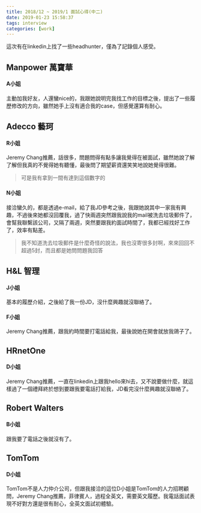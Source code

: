 ```yaml
---
title: 2018/12 ~ 2019/1 面試心得(中二)
date: 2019-01-23 15:58:37
tags: interview
categories: [work]
---
```


這次有在linkedin上找了一些headhunter，僅為了記錄個人感受。

## Manpower 萬寶華
#### A小姐
主動加我好友，人還蠻nice的，我跟她說明完我找工作的目標之後，提出了一些履歷修改的方向，雖然她手上沒有適合我的case，但感覺還算有耐心。

## Adecco 藝珂
#### R小姐
Jeremy Chang推薦，話很多，問題問得有點多讓我覺得在被面試，雖然她說了解了解但我真的不覺得她有聽懂，最後問了期望薪資還笑笑地說她覺得很難。
> 可是我有拿到一間有達到這個數字的

#### N小姐
接洽蠻久的，都是透過e-mail，給了我JD參考之後，我跟她說其中一家我有興趣，不過後來她都沒回覆我，過了快兩週突然跟我說我的mail被洗去垃圾郵件了，會幫我聯繫該公司，又隔了兩週，突然要跟我約面試時間了，我都已經找好工作了，效率有點差。
> 我不知道洗去垃圾郵件是什麼奇怪的說法，我也沒寄很多封啊，來來回回不超過5封，而且都是她問問題我回答
## H&L 智理
#### J小姐
基本的履歷介紹，之後給了我一份JD，沒什麼興趣就沒聯絡了。

#### F小姐
Jeremy Chang推薦，跟我約時間要打電話給我，最後說她在開會就放我鴿子了。
## HRnetOne
#### D小姐
Jeremy Chang推薦，一直在linkedin上跟我hello來hi去，又不說要做什麼，就這樣過了一個禮拜終於想到要跟我要電話打給我，JD看完沒什麼興趣就沒聯絡了。
## Robert Walters
#### B小姐
跟我要了電話之後就沒有了。

## TomTom
#### D小姐
TomTom不是人力仲介公司，但跟我接洽的這位D小姐是TomTom的人力招聘顧問，Jeremy Chang推薦，菲律賓人，過程全英文，需要英文履歷。我電話面試表現不好對方還是很有耐心，全英文面試初體驗。